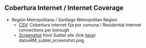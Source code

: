 ## Cobertura Internet / Internet Coverage
* Región Metropolitana / Santiago Metropolitan Region
  * [CSV](/datos/RM_subtel19_internet_fija.csv): Cobertura internet fija por comuna / Residential internet connections per borough
  * [Screenshot](/datos/datosRM_subtel_screenshot.png) from Subtel site (link [here]("https://www.subtel.gob.cl/subtel-trabaja-en-plan-para-reducir-las-zonas-rojas-de-conectividad-a-lo-largo-de-todo-chile/"))
datosRM_subtel_screenshot.png

